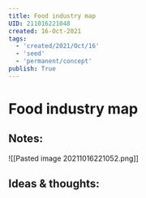 ```yaml
---
title: Food industry map
UID: 211016221048
created: 16-Oct-2021
tags:
  - 'created/2021/Oct/16'
  - 'seed'
  - 'permanent/concept'
publish: True
---
```

# Food industry map

## Notes:
![[Pasted image 20211016221052.png]]

## Ideas & thoughts:


